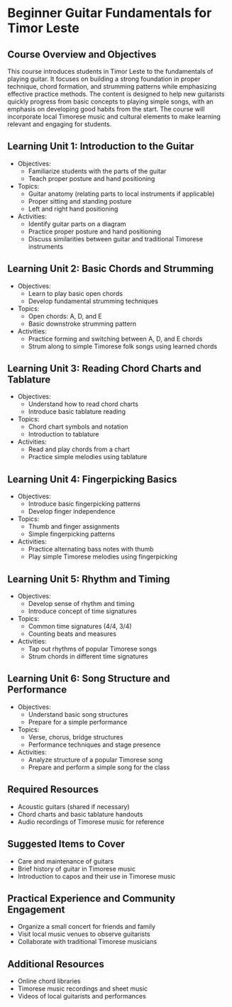 # Beginner Guitar Fundamentals for Timor Leste

## Course Overview and Objectives

This course introduces students in Timor Leste to the fundamentals of playing guitar. It focuses on building a strong foundation in proper technique, chord formation, and strumming patterns while emphasizing effective practice methods. The content is designed to help new guitarists quickly progress from basic concepts to playing simple songs, with an emphasis on developing good habits from the start. The course will incorporate local Timorese music and cultural elements to make learning relevant and engaging for students.

## Learning Unit 1: Introduction to the Guitar
- Objectives:
  * Familiarize students with the parts of the guitar
  * Teach proper posture and hand positioning
- Topics:
  * Guitar anatomy (relating parts to local instruments if applicable)
  * Proper sitting and standing posture
  * Left and right hand positioning
- Activities:
  * Identify guitar parts on a diagram
  * Practice proper posture and hand positioning
  * Discuss similarities between guitar and traditional Timorese instruments

## Learning Unit 2: Basic Chords and Strumming
- Objectives:
  * Learn to play basic open chords
  * Develop fundamental strumming techniques
- Topics:
  * Open chords: A, D, and E
  * Basic downstroke strumming pattern
- Activities:
  * Practice forming and switching between A, D, and E chords
  * Strum along to simple Timorese folk songs using learned chords

## Learning Unit 3: Reading Chord Charts and Tablature
- Objectives:
  * Understand how to read chord charts
  * Introduce basic tablature reading
- Topics:
  * Chord chart symbols and notation
  * Introduction to tablature
- Activities:
  * Read and play chords from a chart
  * Practice simple melodies using tablature

## Learning Unit 4: Fingerpicking Basics
- Objectives:
  * Introduce basic fingerpicking patterns
  * Develop finger independence
- Topics:
  * Thumb and finger assignments
  * Simple fingerpicking patterns
- Activities:
  * Practice alternating bass notes with thumb
  * Play simple Timorese melodies using fingerpicking

## Learning Unit 5: Rhythm and Timing
- Objectives:
  * Develop sense of rhythm and timing
  * Introduce concept of time signatures
- Topics:
  * Common time signatures (4/4, 3/4)
  * Counting beats and measures
- Activities:
  * Tap out rhythms of popular Timorese songs
  * Strum chords in different time signatures

## Learning Unit 6: Song Structure and Performance
- Objectives:
  * Understand basic song structures
  * Prepare for a simple performance
- Topics:
  * Verse, chorus, bridge structures
  * Performance techniques and stage presence
- Activities:
  * Analyze structure of a popular Timorese song
  * Prepare and perform a simple song for the class

## Required Resources
- Acoustic guitars (shared if necessary)
- Chord charts and basic tablature handouts
- Audio recordings of Timorese music for reference

## Suggested Items to Cover
- Care and maintenance of guitars
- Brief history of guitar in Timorese music
- Introduction to capos and their use in Timorese music

## Practical Experience and Community Engagement
- Organize a small concert for friends and family
- Visit local music venues to observe guitarists
- Collaborate with traditional Timorese musicians

## Additional Resources
- Online chord libraries
- Timorese music recordings and sheet music
- Videos of local guitarists and performances